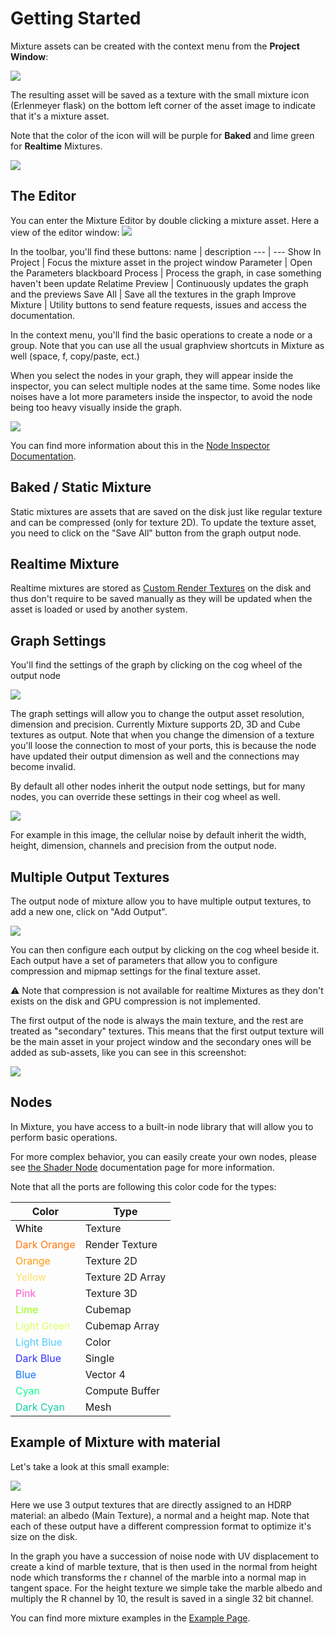 # Getting Started

Mixture assets can be created with the context menu from the **Project Window**:

![](Images/2020-09-23-19-34-56.png)

The resulting asset will be saved as a texture with the small mixture icon (Erlenmeyer flask) on the bottom left corner of the asset image to indicate that it's a mixture asset.

Note that the color of the icon will will be purple for **Baked** and lime green for  **Realtime** Mixtures.

![](Images/2020-09-23-19-44-00.png)

## The Editor

You can enter the Mixture Editor by double clicking a mixture asset. Here a view of the editor window:
![](Images/2020-09-23-23-50-01.png)

In the toolbar, you'll find these buttons:
name | description
--- | ---
Show In Project | Focus the mixture asset in the project window
Parameter | Open the Parameters blackboard
Process | Process the graph, in case something haven't been update
Relatime Preview | Continuously updates the graph and the previews
Save All | Save all the textures in the graph 
Improve Mixture | Utility buttons to send feature requests, issues and access the documentation.

In the context menu, you'll find the basic operations to create a node or a group. Note that you can use all the usual graphview shortcuts in Mixture as well (space, f, copy/paste, ect.)

When you select the nodes in your graph, they will appear inside the inspector, you can select multiple nodes at the same time. Some nodes like noises have a lot more parameters inside the inspector, to avoid the node being too heavy visually inside the graph.

![](Images/2020-09-25-00-52-04.png)

You can find more information about this in the [Node Inspector Documentation](NodeInspector.md).

## Baked / Static Mixture 

Static mixtures are assets that are saved on the disk just like regular texture and can be compressed (only for texture 2D).
To update the texture asset, you need to click on the "Save All" button from the graph output node.

## Realtime Mixture

Realtime mixtures are stored as [Custom Render Textures](https://docs.unity3d.com/Manual/class-CustomRenderTexture.html) on the disk and thus don't require to be saved manually as they will be updated when the asset is loaded or used by another system.

## Graph Settings

You'll find the settings of the graph by clicking on the cog wheel of the output node

![](Images/2020-09-23-22-50-09.png)

The graph settings will allow you to change the output asset resolution, dimension and precision. Currently Mixture supports 2D, 3D and Cube textures as output.
Note that when you change the dimension of a texture you'll loose the connection to most of your ports, this is because the node have updated their output dimension as well and the connections may become invalid.

By default all other nodes inherit the output node settings, but for many nodes, you can override these settings in their cog wheel as well.

![](Images/2020-09-23-22-54-29.png)

For example in this image, the cellular noise by default inherit the width, height, dimension, channels and precision from the output node.

## Multiple Output Textures

The output node of mixture allow you to have multiple output textures, to add a new one, click on "Add Output".

![](Images/2020-09-23-19-51-49.png)

You can then configure each output by clicking on the cog wheel beside it. Each output have a set of parameters that allow you to configure compression and mipmap settings for the final texture asset.

:warning: Note that compression is not available for realtime Mixtures as they don't exists on the disk and GPU compression is not implemented.

The first output of the node is always the main texture, and the rest are treated as "secondary" textures. This means that the first output texture will be the main asset in your project window and the secondary ones will be added as sub-assets, like you can see in this screenshot:

![](Images/2020-09-23-19-58-53.png)

## Nodes

In Mixture, you have access to a built-in node library that will allow you to perform basic operations.

For more complex behavior, you can easily create your own nodes, please see [the Shader Node](ShaderNodes.md) documentation page for more information.

Note that all the ports are following this color code for the types:


Color | Type
--- | ---
<span style="color:#000">White</span> | Texture
<span style="color:#F71">Dark Orange</span> | Render Texture
<span style="color:#F91">Orange</span> | Texture 2D 
<span style="color:#FD6">Yellow</span> | Texture 2D Array 
<span style="color:#F5C">Pink</span> | Texture 3D 
<span style="color:#9F1">Lime</span> | Cubemap 
<span style="color:#DF6">Light Green</span> | Cubemap Array
<span style="color:#5CF">Light Blue</span> | Color
<span style="color:#33F">Dark Blue</span> | Single
<span style="color:#17F">Blue</span> | Vector 4
<span style="color:#11ff94">Cyan</span> | Compute Buffer
<span style="color:#14cba8">Dark Cyan</span> | Mesh

## Example of Mixture with material

Let's take a look at this small example:

![](Images/2020-09-23-23-36-19.png)

Here we use 3 output textures that are directly assigned to an HDRP material: an albedo (Main Texture), a normal and a height map. Note that each of these output have a different compression format to optimize it's size on the disk.

In the graph you have a succession of noise node with UV displacement to create a kind of marble texture, that is then used in the normal from height node which transforms the r channel of the marble into a normal map in tangent space.
For the height texture we simple take the marble albedo and multiply the R channel by 10, the result is saved in a single 32 bit channel.

You can find more mixture examples in the [Example Page](Examples.md).